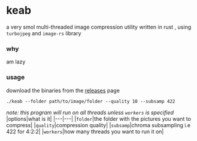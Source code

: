 # keab
a very smol multi-threaded image compression utility written in rust , using `turbojpeg` and `image-rs` library 

### why

am lazy 

### usage

download the binaries from the [releases](https://github.com/heabeounMKTO/keab/releases) page

```shell
./keab --folder path/to/image/folder --quality 10 --subsamp 422
```
*note: this program will run on all threads unless `workers` is specified*
|options|what is it|
|---|---|
|`folder`|the folder with the pictures you want to compress|
|`quality`|compression quality|
|`subsamp`|chroma subsampling i.e 422 for 4:2:2|
|`workers`|how many threads you want to run it on|
